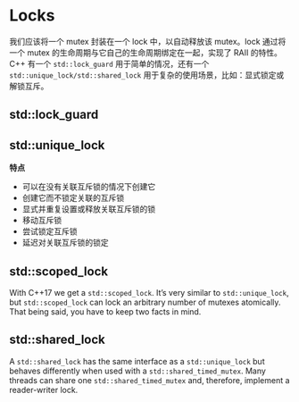 # Locks

我们应该将一个 mutex 封装在一个 lock 中，以自动释放该 mutex。lock 通过将一个 mutex 的生命周期与它自己的生命周期绑定在一起，实现了 RAII 的特性。C++ 有一个 `std::lock_guard` 用于简单的情况，还有一个`std::unique_lock/std::shared_lock` 用于复杂的使用场景，比如：显式锁定或解锁互斥。

## std::lock_guard

## std::unique_lock

**特点**

- 可以在没有关联互斥锁的情况下创建它
- 创建它而不锁定关联的互斥锁
- 显式并重复设置或释放关联互斥锁的锁
- 移动互斥锁
- 尝试锁定互斥锁
- 延迟对关联互斥锁的锁定

## std::scoped_lock

With C++17 we get a `std::scoped_lock`. It’s very similar to `std::unique_lock`, but `std::scoped_lock` can lock an arbitrary number of mutexes atomically. That being said, you have to keep two facts in mind.

## std::shared_lock

A `std::shared_lock` has the same interface as a `std::unique_lock` but behaves differently when used with a `std::shared_timed_mutex`. Many threads can share one `std::shared_timed_mutex` and, therefore, implement a reader-writer lock.